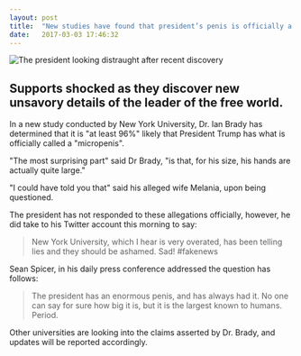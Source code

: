 ```yaml
---
layout: post
title:  "New studies have found that president’s penis is officially a “micropenis”.  Constituents shocked."
date:   2017-03-03 17:46:32
---
```



![The president looking distraught after recent discovery](http://i.imgur.com/5UCqHPJ.jpg)

## Supports shocked as they discover new unsavory details of the leader of the free world.

In a new study conducted by New York University, Dr. Ian Brady has determined that it is "at least 96%" likely that President Trump has what is officially called a "micropenis".

"The most surprising part" said Dr Brady, "is that, for his size, his hands are actually quite large."

"I could have told you that" said his alleged wife Melania, upon being questioned.

The president has not responded to these allegations officially, however, he did take to his Twitter account this morning to say:

> New York University, which I hear is very overated, has been telling lies and they should be ashamed.  Sad! #fakenews

Sean Spicer, in his daily press conference addressed the question has follows:

> The president has an enormous penis, and has always had it. No one can say for sure how big it is, but it is the largest known to humans. Period.

Other universities are looking into the claims asserted by Dr. Brady, and updates will be reported accordingly.
